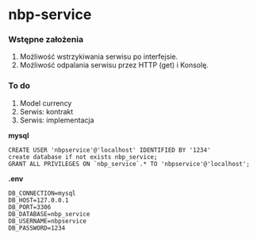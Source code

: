 # nbp-service

### Wstępne założenia
1. Możliwość wstrzykiwania serwisu po interfejsie.
2. Możliwość odpalania serwisu przez HTTP (get) i Konsolę.

### To do 
1. Model currency
2. Serwis: kontrakt
3. Serwis: implementacja


**mysql**  
```
CREATE USER 'nbpservice'@'localhost' IDENTIFIED BY '1234'
create database if not exists nbp_service;
GRANT ALL PRIVILEGES ON `nbp_service`.* TO 'nbpservice'@'localhost';
```
**.env**
```
DB_CONNECTION=mysql
DB_HOST=127.0.0.1
DB_PORT=3306
DB_DATABASE=nbp_service
DB_USERNAME=nbpservice
DB_PASSWORD=1234
```